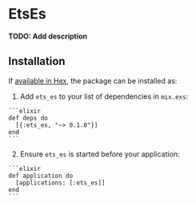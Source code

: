 # EtsEs

**TODO: Add description**

## Installation

If [available in Hex](https://hex.pm/docs/publish), the package can be installed as:

  1. Add `ets_es` to your list of dependencies in `mix.exs`:

    ```elixir
    def deps do
      [{:ets_es, "~> 0.1.0"}]
    end
    ```

  2. Ensure `ets_es` is started before your application:

    ```elixir
    def application do
      [applications: [:ets_es]]
    end
    ```

